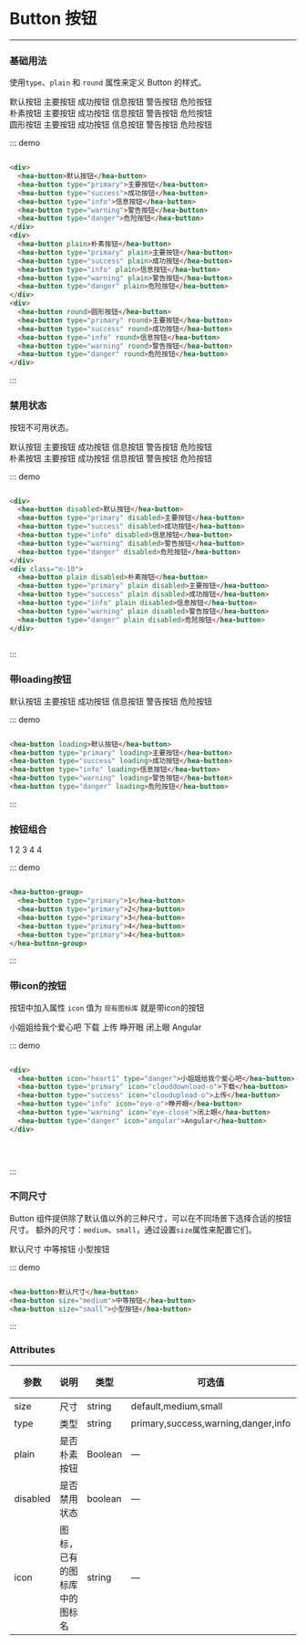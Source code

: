 # Button 按钮
----
### 基础用法
使用```type```、```plain``` 和 ```round``` 属性来定义 Button 的样式。

<div class="demo-block">
  <div>
    <hea-button>默认按钮</hea-button>
    <hea-button type="primary">主要按钮</hea-button>
    <hea-button type="success">成功按钮</hea-button>
    <hea-button type="info">信息按钮</hea-button>
    <hea-button type="warning">警告按钮</hea-button>
    <hea-button type="danger">危险按钮</hea-button>
  </div>
  <div class="m-10">
    <hea-button plain>朴素按钮</hea-button>
    <hea-button type="primary" plain>主要按钮</hea-button>
    <hea-button type="success" plain>成功按钮</hea-button>
    <hea-button type="info" plain>信息按钮</hea-button>
    <hea-button type="warning" plain>警告按钮</hea-button>
    <hea-button type="danger" plain>危险按钮</hea-button>
  </div>
  <div class="m-10">
    <hea-button round>圆形按钮</hea-button>
    <hea-button type="primary" round>主要按钮</hea-button>
    <hea-button type="success" round>成功按钮</hea-button>
    <hea-button type="info" round>信息按钮</hea-button>
    <hea-button type="warning" round>警告按钮</hea-button>
    <hea-button type="danger" round>危险按钮</hea-button>
  </div>
</div>

::: demo
```html

<div>
  <hea-button>默认按钮</hea-button>
  <hea-button type="primary">主要按钮</hea-button>
  <hea-button type="success">成功按钮</hea-button>
  <hea-button type="info">信息按钮</hea-button>
  <hea-button type="warning">警告按钮</hea-button>
  <hea-button type="danger">危险按钮</hea-button>
</div>
<div>
  <hea-button plain>朴素按钮</hea-button>
  <hea-button type="primary" plain>主要按钮</hea-button>
  <hea-button type="success" plain>成功按钮</hea-button>
  <hea-button type="info" plain>信息按钮</hea-button>
  <hea-button type="warning" plain>警告按钮</hea-button>
  <hea-button type="danger" plain>危险按钮</hea-button>
</div>
<div>
  <hea-button round>圆形按钮</hea-button>
  <hea-button type="primary" round>主要按钮</hea-button>
  <hea-button type="success" round>成功按钮</hea-button>
  <hea-button type="info" round>信息按钮</hea-button>
  <hea-button type="warning" round>警告按钮</hea-button>
  <hea-button type="danger" round>危险按钮</hea-button>
</div>

```
:::

### 禁用状态

按钮不可用状态。

<div class="demo-block">
  <div>
    <hea-button disabled>默认按钮</hea-button>
    <hea-button type="primary" disabled>主要按钮</hea-button>
    <hea-button type="success" disabled>成功按钮</hea-button>
    <hea-button type="info" disabled>信息按钮</hea-button>
    <hea-button type="warning" disabled>警告按钮</hea-button>
    <hea-button type="danger" disabled>危险按钮</hea-button>
  </div>
  <div class="m-10">
    <hea-button plain disabled>朴素按钮</hea-button>
    <hea-button type="primary" plain disabled>主要按钮</hea-button>
    <hea-button type="success" plain disabled>成功按钮</hea-button>
    <hea-button type="info" plain disabled>信息按钮</hea-button>
    <hea-button type="warning" plain disabled>警告按钮</hea-button>
    <hea-button type="danger" plain disabled>危险按钮</hea-button>
  </div>
</div>

::: demo
```html

<div>
  <hea-button disabled>默认按钮</hea-button>
  <hea-button type="primary" disabled>主要按钮</hea-button>
  <hea-button type="success" disabled>成功按钮</hea-button>
  <hea-button type="info" disabled>信息按钮</hea-button>
  <hea-button type="warning" disabled>警告按钮</hea-button>
  <hea-button type="danger" disabled>危险按钮</hea-button>
</div>
<div class="m-10">
  <hea-button plain disabled>朴素按钮</hea-button>
  <hea-button type="primary" plain disabled>主要按钮</hea-button>
  <hea-button type="success" plain disabled>成功按钮</hea-button>
  <hea-button type="info" plain disabled>信息按钮</hea-button>
  <hea-button type="warning" plain disabled>警告按钮</hea-button>
  <hea-button type="danger" plain disabled>危险按钮</hea-button>
</div>
  
```
:::


### 带loading按钮

<div class="demo-block">
  <hea-button loading>默认按钮</hea-button>
  <hea-button type="primary" loading>主要按钮</hea-button>
  <hea-button type="success" loading>成功按钮</hea-button>
  <hea-button type="info" loading>信息按钮</hea-button>
  <hea-button type="warning" loading>警告按钮</hea-button>
  <hea-button type="danger" loading>危险按钮</hea-button>
</div>

::: demo
```html

<hea-button loading>默认按钮</hea-button>
<hea-button type="primary" loading>主要按钮</hea-button>
<hea-button type="success" loading>成功按钮</hea-button>
<hea-button type="info" loading>信息按钮</hea-button>
<hea-button type="warning" loading>警告按钮</hea-button>
<hea-button type="danger" loading>危险按钮</hea-button>

```
:::



### 按钮组合

<div class="demo-block">
  <hea-button-group>
    <hea-button type="primary">1</hea-button>
    <hea-button type="primary">2</hea-button>
    <hea-button type="primary">3</hea-button>
    <hea-button type="primary">4</hea-button>
    <hea-button type="primary">4</hea-button>
  </hea-button-group>
  
</div>

::: demo
```html

<hea-button-group>
  <hea-button type="primary">1</hea-button>
  <hea-button type="primary">2</hea-button>
  <hea-button type="primary">3</hea-button>
  <hea-button type="primary">4</hea-button>
  <hea-button type="primary">4</hea-button>
</hea-button-group>

```
:::







### 带icon的按钮

按钮中加入属性 ```icon``` 值为 ```现有图标库``` 就是带icon的按钮

<div class="demo-block">
  <div>
    <hea-button icon="heart1" type="danger">小姐姐给我个爱心吧</hea-button>
    <hea-button type="primary" icon="clouddownload-o">下载</hea-button>
    <hea-button type="success" icon="cloudupload-o">上传</hea-button>
    <hea-button type="info" icon="eye-o">睁开眼</hea-button>
    <hea-button type="warning" icon="eye-close">闭上眼</hea-button>
    <hea-button type="danger" icon="angular">Angular</hea-button>
  </div>
</div>

::: demo
```html

<div>
  <hea-button icon="heart1" type="danger">小姐姐给我个爱心吧</hea-button>
  <hea-button type="primary" icon="clouddownload-o">下载</hea-button>
  <hea-button type="success" icon="cloudupload-o">上传</hea-button>
  <hea-button type="info" icon="eye-o">睁开眼</hea-button>
  <hea-button type="warning" icon="eye-close">闭上眼</hea-button>
  <hea-button type="danger" icon="angular">Angular</hea-button>
</div>


  
```
:::




### 不同尺寸

Button 组件提供除了默认值以外的三种尺寸，可以在不同场景下选择合适的按钮尺寸。
额外的尺寸：```medium```、```small```，通过设置```size```属性来配置它们。
<div class="demo-block">
  <hea-button>默认尺寸</hea-button>
  <hea-button size="medium">中等按钮</hea-button>
  <hea-button size="small">小型按钮</hea-button>
</div>

::: demo
```html

<hea-button>默认尺寸</hea-button>
<hea-button size="medium">中等按钮</hea-button>
<hea-button size="small">小型按钮</hea-button>

```
:::





### Attributes
| 参数      | 说明    | 类型      | 可选值       | 默认值   |
|---------- |-------- |---------- |-------------  |-------- |
| size     | 尺寸   | string  |   default,medium,small            |    —     |
| type     | 类型   | string    |   primary,success,warning,danger,info |     —    |
| plain     | 是否朴素按钮   | Boolean    | — | false   |
| disabled  | 是否禁用状态    | boolean   | —   | false   |
| icon  | 图标，已有的图标库中的图标名 | string   |  —  |  —  |
